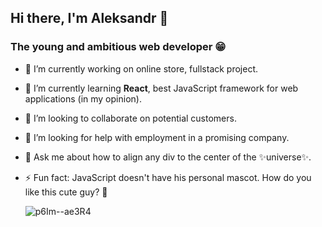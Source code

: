 ## Hi there, I'm Aleksandr 👋
### The young and ambitious web developer 😁

- 🔭 I’m currently working on online store, fullstack project.
- 🌱 I’m currently learning **React**, best JavaScript framework for web applications (in my opinion).
- 👯 I’m looking to collaborate on potential customers.
- 🤔 I’m looking for help with employment in a promising company.
- 💬 Ask me about how to align any div to the center of the ✨universe✨.
- ⚡ Fun fact: JavaScript doesn't have his personal mascot. How do you like this cute guy? 🦏
  
  ![p6Im--ae3R4](https://user-images.githubusercontent.com/89207109/198846068-804c1545-64d1-4470-9596-ef990de3105b.jpg)
  
<!--
### Visit my personal website https://... 👍
-->
